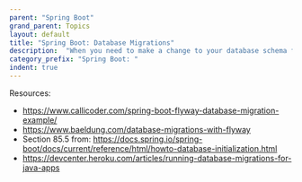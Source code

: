 ```yaml
---
parent: "Spring Boot"
grand_parent: Topics
layout: default
title: "Spring Boot: Database Migrations"
description:  "When you need to make a change to your database schema for an app in progress"
category_prefix: "Spring Boot: "
indent: true
---
```


Resources:

* <https://www.callicoder.com/spring-boot-flyway-database-migration-example/>
* <https://www.baeldung.com/database-migrations-with-flyway>
* Section 85.5 from: <https://docs.spring.io/spring-boot/docs/current/reference/html/howto-database-initialization.html>
* <https://devcenter.heroku.com/articles/running-database-migrations-for-java-apps>
